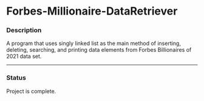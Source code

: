 # Forbes-Millionaire-DataRetriever

### Description
A program that uses singly linked list as the main method of inserting, deleting, searching, and printing data elements from Forbes Billionaires of 2021 data set. 
__________________________________________________________________________________________________________________
### Status
Project is complete.
